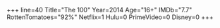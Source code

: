 +++
line=40
Title="The 100"
Year=2014
Age="16+"
IMDb="7.7"
RottenTomatoes="92%"
Netflix=1
Hulu=0
PrimeVideo=0
Disney=0
+++

